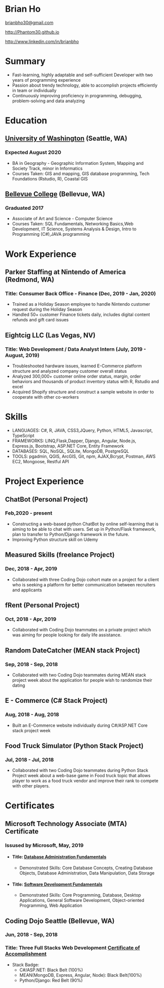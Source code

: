 # Brian Ho

brianbho30@gmail.com

http://Phantom30.github.io

http://www.linkedin.com/in/brianbho

# Summary

* Fast-learning, highly adaptable and self-sufficient Developer with two years of programming experience
* Passion about trendy technology, able to accomplish projects efficiently in team or individually
* Continuously improving proficiency in programming, debugging, problem-solving and data analyzing

# Education
## [University of Washington] (Seattle, WA)
### Expected August 2020

* BA in Geography - Geographic Information System, Mapping and Society Track, minor in Informatics
* Courses Taken: GIS and mapping, GIS database programming, Tech Foundations (Rstudio, R), Coastal GIS

## [Bellevue College] (Bellevue, WA)
### Graduated 2017

* Associate of Art and Science - Computer Science
* Courses Taken: SQL Fundamentals, Networking Basics,Web Development, IT Science, Systems Analysis & Design, Intro to Programming (C#),JAVA programming

# Work Experience

## Parker Staffing at Nintendo of America (Redmond, WA)
### Title: Consumer Back Office - Finance (Dec, 2019 - Jan, 2020)
* Trained as a Holiday Season employee to handle Nintendo customer request during the Holiday Season
* Handled 50+ customer Finance tickets daily, includes digital content refunds and gift card issues

## Eightcig LLC (Las Vegas, NV)
### Title: Web Development / Data Analyst Intern (July, 2019 - August, 2019)
* Troubleshooted hardware issues, learned E-Commerce platform structure and analyzed company customer overall status
* Analyzed 300,000+ customer online order status, margin, order behaviors and thousands of product inventory status with R, Rstudio and excel
* Acquired Shopify structure and construct a sample website in order to cooperate with other co-workers

# Skills
* LANGUAGES: C#, R, JAVA, CSS3,JQuery, Python, HTML5, Javascript, TypeScript
* FRAMEWORKS: LINQ,Flask,Dapper, Django, Angular, Node.js, Express.js, Bootstrap, ASP.NET Core, Entity Framework
* DATABASES: SQL, NoSQL, SQLite, MongoDB, PostgreSQL
* TOOLS: pgadmin, QGIS, ArcGIS, Git, npm, AJAX,Bcrypt, Postman, AWS EC2, Mongoose, Restful API

# Project Experience

## ChatBot (Personal Project)
### Feb,2020 - present
* Constructing a web-based python ChatBot by online self-learning that is aiming to be able to chat with users. Set up in Python/Flask framework, plan to transfer to Python/Django framework in the future.
* Improving Python structure skill on Udemy 

## Measured Skills (freelance Project)
### Dec, 2018 - Apr, 2019
* Collaborated with three Coding Dojo cohort mate on a project for a client who is seeking a platform for better communication between recruiters and applicants


## fRent (Personal Project)
### Oct, 2018 - Apr, 2019
* Collaborated with Coding Dojo teammates on a private project which was aiming for people looking for daily life assistance.

## Random DateCatcher (MEAN stack Project)
### Sep, 2018 - Sep, 2018
* Collaborated with two Coding Dojo teammates during MEAN stack project week about the application for people wish to randomize their dating

## E - Commerce (C# Stack Project)
### Aug, 2018 - Aug, 2018
* Built an E-Commerce website individually during C#/ASP.NET Core stack project week

## Food Truck Simulator (Python Stack Project)
### Jul, 2018 - Jul, 2018
* Collaborated with two Coding Dojo teammates during Python Stack Project week about a web-base game in Food truck topic that allows player to work as a food truck vendor and improve their rank to compete with other players.

# Certificates
## Microsoft Technology Associate (MTA) Certificate 
### Issused by Microsoft, May, 2019
* #### Title: [Database Administration Fundamentals]
    * Demonstrated Skills: Core Database Concepts, Creating Database Objects, Database Administration, Data Manipulation, Data Storage
* #### Title: [Software Development Fundamentals]
    * Demonstrated Skills: Core Programming, Database, Desktop Applications, General Software Development, Object-oriented Programming, Web Application
## Coding Dojo Seattle (Bellevue, WA)
### Jun, 2018 - Sep, 2018
### Title: Three Full Stacks Web Development [Certificate of Accomplishment]
* Stack Badge:
    * C#/ASP.NET: Black Belt (100%)
    * MEAN(MongoDB, Express, Angular, Node): Black Belt(100%)
    * Python/Django: Red Belt (90%)




[University of Washington]: http://www.washington.edu
[Bellevue College]: http://www.bellevuecollege.edu
[Coding Dojo]: http://www.codingdojo.com
[Database Administration Fundamentals]: https://www.youracclaim.com/badges/7e7fa77e-b8c4-4e4d-9668-d6cb08dde2df
[Software Development Fundamentals]: https://www.youracclaim.com/badges/6dd4acfc-6506-43f5-aa36-151d1fc9918d
[Certificate of Accomplishment]: https://certificate.dojo.news/d68e72e3-1394-4b11-a912-c02042d88cb0

